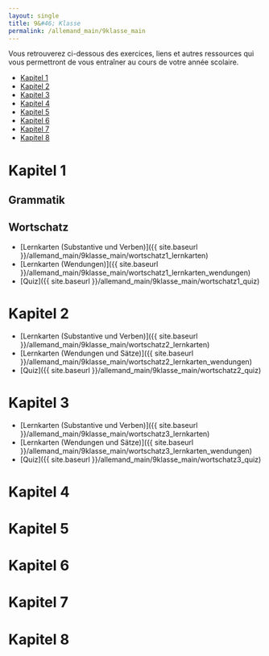 ```yaml
---
layout: single
title: 9&#46; Klasse
permalink: /allemand_main/9klasse_main
---
```





Vous retrouverez ci-dessous des exercices, liens et autres ressources qui vous permettront de vous entraîner au cours de votre année scolaire.


- [Kapitel 1](#kapitel-1)
- [Kapitel 2](#kapitel-2)
- [Kapitel 3](#kapitel-3)
- [Kapitel 4](#kapitel-4)
- [Kapitel 5](#kapitel-5)
- [Kapitel 6](#kapitel-6)
- [Kapitel 7](#kapitel-7)
- [Kapitel 8](#kapitel-8)


<!-- KAPITEL 1 -->
# Kapitel 1

## Grammatik

## Wortschatz

- [Lernkarten (Substantive und Verben)]({{ site.baseurl }}/allemand_main/9klasse_main/wortschatz1_lernkarten)
- [Lernkarten (Wendungen)]({{ site.baseurl }}/allemand_main/9klasse_main/wortschatz1_lernkarten_wendungen)
- [Quiz]({{ site.baseurl }}/allemand_main/9klasse_main/wortschatz1_quiz)


<!-- KAPITEL 2 -->
# Kapitel 2

- [Lernkarten (Substantive und Verben)]({{ site.baseurl }}/allemand_main/9klasse_main/wortschatz2_lernkarten)
- [Lernkarten (Wendungen und Sätze)]({{ site.baseurl }}/allemand_main/9klasse_main/wortschatz2_lernkarten_wendungen)
- [Quiz]({{ site.baseurl }}/allemand_main/9klasse_main/wortschatz2_quiz)


<!-- KAPITEL 3 -->
# Kapitel 3

- [Lernkarten (Substantive und Verben)]({{ site.baseurl }}/allemand_main/9klasse_main/wortschatz3_lernkarten)
- [Lernkarten (Wendungen und Sätze)]({{ site.baseurl }}/allemand_main/9klasse_main/wortschatz3_lernkarten_wendungen)
- [Quiz]({{ site.baseurl }}/allemand_main/9klasse_main/wortschatz3_quiz)



<!-- KAPITEL 4 -->
# Kapitel 4

<!-- KAPITEL 5 -->
# Kapitel 5

<!-- KAPITEL 6 -->
# Kapitel 6

<!-- KAPITEL 7 -->
# Kapitel 7

<!-- KAPITEL 8 -->
# Kapitel 8